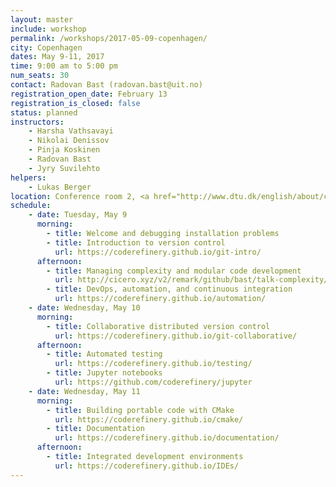 ```yaml
---
layout: master
include: workshop
permalink: /workshops/2017-05-09-copenhagen/
city: Copenhagen
dates: May 9-11, 2017
time: 9:00 am to 5:00 pm
num_seats: 30
contact: Radovan Bast (radovan.bast@uit.no)
registration_open_date: February 13
registration_is_closed: false
status: planned
instructors:
    - Harsha Vathsavayi
    - Nikolai Denissov
    - Pinja Koskinen
    - Radovan Bast
    - Jyry Suvilehto
helpers:
    - Lukas Berger
location: Conference room 2, <a href="http://www.dtu.dk/english/about/campuses/dtu-lyngby-campus/dtu-meeting-centre/oversigt" target="_blank">Anker Engelunds Vej 1, Building 101A, 1st floor, 2800 Kgs. Lyngby</a>.
schedule:
    - date: Tuesday, May 9
      morning:
        - title: Welcome and debugging installation problems
        - title: Introduction to version control
          url: https://coderefinery.github.io/git-intro/
      afternoon:
        - title: Managing complexity and modular code development
          url: http://cicero.xyz/v2/remark/github/bast/talk-complexity/master/talk.md/
        - title: DevOps, automation, and continuous integration
          url: https://coderefinery.github.io/automation/
    - date: Wednesday, May 10
      morning:
        - title: Collaborative distributed version control
          url: https://coderefinery.github.io/git-collaborative/
      afternoon:
        - title: Automated testing
          url: https://coderefinery.github.io/testing/
        - title: Jupyter notebooks
          url: https://github.com/coderefinery/jupyter
    - date: Wednesday, May 11
      morning:
        - title: Building portable code with CMake
          url: https://coderefinery.github.io/cmake/
        - title: Documentation
          url: https://coderefinery.github.io/documentation/
      afternoon:
        - title: Integrated development environments
          url: https://coderefinery.github.io/IDEs/
---
```

